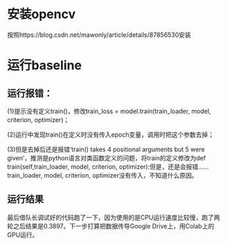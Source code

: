 # 安装opencv

按照https://blog.csdn.net/mawonly/article/details/87856530安装

# 运行baseline

## 运行报错：

(1)提示没有定义train()，修改train_loss = model.train(train_loader, model, criterion, optimizer)；

(2)运行中发现train()在定义时没有传入epoch变量，调用时把这个参数去掉；

(3)但是去掉后还是报错‘train() takes 4 positional arguments but 5 were given’，推测是python语言对类函数定义的问题，将train的定义修改为def train(self,train_loader, model, criterion, optimizer):但是，还是会报错……train_loader, model, criterion, optimizer没有传入，不知道什么原因。

## 运行结果

最后借队长调试好的代码跑了一下，因为使用的是CPU运行速度比较慢，跑了两轮之后结果是0.3897。下一步打算把数据传导Google Drive上，用Colab上的GPU运行。
